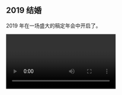 ## 2019 结婚

2019 年在一场盛大的稿定年会中开启了。

<video preload="metadata" controls src="./2019/new-year.mov" />

公司当天包场了整个酒吧，我也是第一次去酒吧，躁动的音乐，丰富的食物，琳琅满目的活动奖品。可以说是参与过最热闹的年会了。

当年社会环境和公司都处于经济繁荣的状态，一切都欣欣向荣。大家都以为这盛世会一直持续下去，直到疫情来了。

19 年的大事就是结婚了，和那位初中就认识的苏小姐，一切如我所愿。咱暂且不说婚后是否甜蜜吧，起码当下的自己是最幸福的人了。

花了大几千拍了那么多结婚照，就没有一张我喜欢的，还是回老家办证的时候，花 15 块去路边照相馆简单拍个最真实的照片更入我眼。

![](./2019/1.jpeg)
<Tip>真实，最值得留念</Tip>

结婚后，我们去泰国度蜜月，这也是我毕业以来第一次出行旅游，以前从来没有过真正意义上的 `旅行`，没有出过省，更没出过国。

<Pictures :width="330">
<img loading="lazy" src="./2019/tai3.jpeg" />
<img loading="lazy" src="./2019/tai1.jpeg" />
<img loading="lazy" src="./2019/tai2.jpeg" />
<img loading="lazy" src="./2019/tai4.jpeg" />
<img loading="lazy" src="./2019/tai5.jpeg" />
</Pictures>

19 年还有一个标志性的节点是我还清了所有外债（之前装修的借款和结婚的借款）。再次感谢阿坤，吴静和刘世强，3 位好友帮我顺利完成了装修和结婚。

当时吴静在我没结婚之前就和我说，结婚的时候会帮我准备一点（朋友知道我靠自己结婚肯定是不够钱的）。

```mermaid
pie title 本年还清的外债
    "阿坤 10" : 10
    "吴静 5" : 5
    "刘世强 2" : 2
```

<Tip>装修和结婚总负债当年都还清</Tip>

就在一切都在往好的方向发展的时候，最大的黑天鹅来了 —— `新冠肺炎`。

大家本来是在家准备过年的，武汉那边的疫情越来越严重，大家都在支付宝关注每天的确诊人数。接着武汉开始封城，蔓延到全国各地。

2019 年是中国有史以来最安静的春节吧，哪怕抗战时期可能都比它热闹。大家都被封闭在各自的家里，不能出行，不能办酒席，不能走亲戚，交通也停止了。

全国乃至世界的话题都是新冠肺炎，大家迎来了比非典还艰难的时期。

幸运的我们赶在疫情来临之前顺利办了酒席和过完了蜜月，有种后知后觉的庆幸。
